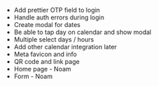 - Add prettier OTP field to login
- Handle auth errors during login
- Create modal for dates
- Be able to tap day on calendar and show modal
- Multiple select days / hours
- Add other calendar integration later
- Meta favicon and info
- QR code and link page
- Home page - Noam
- Form - Noam
